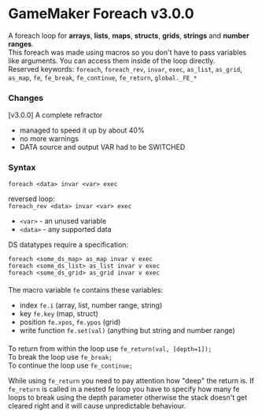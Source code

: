 # GameMaker Foreach v3.0.0

A foreach loop for **arrays**, **lists**, **maps**, **structs**, **grids**, **strings** and **number ranges**.  
This foreach was made using macros so you don't have to pass variables like arguments. You can access them inside of the loop directly.  
Reserved keywords: `foreach`, `foreach_rev`, `invar`, `exec`, `as_list`, `as_grid`, `as_map`, `fe`, `fe_break`, `fe_continue`, `fe_return`, `global._FE_*`

### Changes
[v3.0.0] A complete refractor  
+ managed to speed it up by about 40%
+ no more warnings
+ DATA source and output VAR had to be SWITCHED

### Syntax
`foreach <data> invar <var> exec`  
  
reversed loop:  
`foreach_rev <data> invar <var> exec`  
  
+ `<var>` - an unused variable
+ `<data>` - any supported data  

DS datatypes require a specification:  
```
foreach <some_ds_map> as_map invar v exec
foreach <some_ds_list> as_list invar v exec
foreach <some_ds_grid> as_grid invar v exec
```
  
####
The macro variable `fe` contains these variables:  
- index `fe.i` (array, list, number range, string)
- key `fe.key` (map, struct)
- position `fe.xpos`, `fe.ypos` (grid)
- write function `fe.set(val)` (anything but string and number range)
  
####
To return from within the loop use `fe_return(val, [depth=1]);`  
To break the loop use `fe_break;`  
To continue the loop use `fe_continue;`  
  
While using `fe_return` you need to pay attention how "deep" the return is. If `fe_return` is called in a nested fe loop you have to specify how many fe loops to break using the depth parameter otherwise the stack doesn't get cleared right and it will cause unpredictable behaviour.  
  
